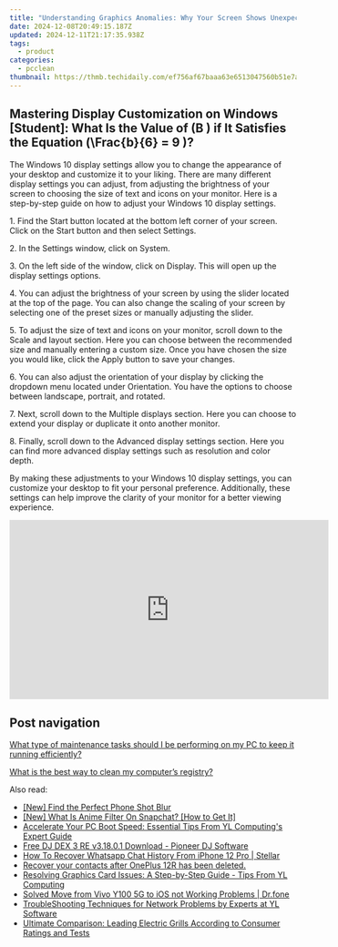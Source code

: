```yaml
---
title: "Understanding Graphics Anomalies: Why Your Screen Shows Unexpected Images - Expertise by YL Computing"
date: 2024-12-08T20:49:15.187Z
updated: 2024-12-11T21:17:35.938Z
tags:
  - product
categories:
  - pcclean
thumbnail: https://thmb.techidaily.com/ef756af67baaa63e6513047560b51e7a06317e95c3578e612a362286e500591b.jpg
---
```


## Mastering Display Customization on Windows [Student]: What Is the Value of \(B \) if It Satisfies the Equation \(\Frac{b}{6} = 9 \)?

The Windows 10 display settings allow you to change the appearance of your desktop and customize it to your liking. There are many different display settings you can adjust, from adjusting the brightness of your screen to choosing the size of text and icons on your monitor. Here is a step-by-step guide on how to adjust your Windows 10 display settings. 

1\. Find the Start button located at the bottom left corner of your screen. Click on the Start button and then select Settings.

2\. In the Settings window, click on System.

3\. On the left side of the window, click on Display. This will open up the display settings options. 

4\. You can adjust the brightness of your screen by using the slider located at the top of the page. You can also change the scaling of your screen by selecting one of the preset sizes or manually adjusting the slider.

5\. To adjust the size of text and icons on your monitor, scroll down to the Scale and layout section. Here you can choose between the recommended size and manually entering a custom size. Once you have chosen the size you would like, click the Apply button to save your changes.

6\. You can also adjust the orientation of your display by clicking the dropdown menu located under Orientation. You have the options to choose between landscape, portrait, and rotated.

7\. Next, scroll down to the Multiple displays section. Here you can choose to extend your display or duplicate it onto another monitor.

8\. Finally, scroll down to the Advanced display settings section. Here you can find more advanced display settings such as resolution and color depth. 

By making these adjustments to your Windows 10 display settings, you can customize your desktop to fit your personal preference. Additionally, these settings can help improve the clarity of your monitor for a better viewing experience.

<!-- affiliate ads begin -->
<iframe width="560" height="315" src="https://www.youtube.com/embed/zXUt81WsQpI?si=W3DKIAsa2-qbGadJ" title="YouTube video player" frameborder="0" allow="accelerometer; autoplay; clipboard-write; encrypted-media; gyroscope; picture-in-picture; web-share" referrerpolicy="strict-origin-when-cross-origin" allowfullscreen></iframe>
<!-- affiliate ads end -->

## Post navigation

[What type of maintenance tasks should I be performing on my PC to keep it running efficiently?](https://tools.techidaily.com/pcclean/products/)

[What is the best way to clean my computer’s registry?](https://tools.techidaily.com/pcclean/products/)

<ins class="adsbygoogle"
     style="display:block"
     data-ad-format="autorelaxed"
     data-ad-client="ca-pub-7571918770474297"
     data-ad-slot="1223367746"></ins>

<ins class="adsbygoogle"
     style="display:block"
     data-ad-client="ca-pub-7571918770474297"
     data-ad-slot="8358498916"
     data-ad-format="auto"
     data-full-width-responsive="true"></ins>

<span class="atpl-alsoreadstyle">Also read:</span>
<div><ul>
<li><a href="https://fox-info.techidaily.com/new-find-the-perfect-phone-shot-blur/"><u>[New] Find the Perfect Phone Shot Blur</u></a></li>
<li><a href="https://snapchat-videos.techidaily.com/new-what-is-anime-filter-on-snapchat-how-to-get-it/"><u>[New] What Is Anime Filter On Snapchat? [How to Get It]</u></a></li>
<li><a href="https://discover-bits.techidaily.com/accelerate-your-pc-boot-speed-essential-tips-from-yl-computings-expert-guide/"><u>Accelerate Your PC Boot Speed: Essential Tips From YL Computing's Expert Guide</u></a></li>
<li><a href="https://discover-bits.techidaily.com/free-dj-dex-3-re-v31801-download-pioneer-dj-software/"><u>Free DJ DEX 3 RE v3.18.0.1 Download - Pioneer DJ Software</u></a></li>
<li><a href="https://blog-min.techidaily.com/how-to-recover-whatsapp-chat-history-from-iphone-12-pro-stellar-by-stellar-data-recovery-ios-iphone-data-recovery/"><u>How To Recover Whatsapp Chat History From iPhone 12 Pro | Stellar</u></a></li>
<li><a href="https://review-topics.techidaily.com/recover-your-contacts-after-oneplus-12r-has-been-deleted-by-fonelab-android-recover-contacts/"><u>Recover your contacts after OnePlus 12R has been deleted.</u></a></li>
<li><a href="https://discover-bits.techidaily.com/resolving-graphics-card-issues-a-step-by-step-guide-tips-from-yl-computing/"><u>Resolving Graphics Card Issues: A Step-by-Step Guide - Tips From YL Computing</u></a></li>
<li><a href="https://android-transfer.techidaily.com/solved-move-from-vivo-y100-5g-to-ios-not-working-problems-drfone-by-drfone-transfer-from-android-transfer-from-android/"><u>Solved Move from Vivo Y100 5G to iOS not Working Problems | Dr.fone</u></a></li>
<li><a href="https://discover-bits.techidaily.com/troubleshooting-techniques-for-network-problems-by-experts-at-yl-software/"><u>TroubleShooting Techniques for Network Problems by Experts at YL Software</u></a></li>
<li><a href="https://tech-savvy.techidaily.com/ultimate-comparison-leading-electric-grills-according-to-consumer-ratings-and-tests/"><u>Ultimate Comparison: Leading Electric Grills According to Consumer Ratings and Tests</u></a></li>
</ul></div>

